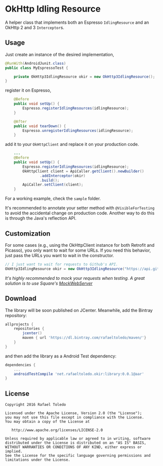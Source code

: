 OkHttp Idling Resource
======================

A helper class that implements both an Espresso `IdlingResource` and an OkHttp 2 and 3 `Interceptor`s.

Usage
-----

Just create an instance of the desired implementation,

```java
@RunWith(AndroidJunit.class)
public class MyEspressoTest {

    private OkHttp3IdlingResource okir = new OkHttp3IdlingResource();
}
```

register it on Espresso,

```java
    @Before
    public void setUp() {
        Espresso.registerIdlingResources(idlingResource);
    }

    @After
    public void tearDown() {
        Espresso.unregisterIdlingResources(idlingResource);
    }
```

add it to your `OkHttpClient` and replace it on your production code.

```java
    ...
    @Before
    public void setUp() {
        Espresso.registerIdlingResources(idlingResource);
        OkHttpClient client = ApiCaller.getClient().newBuilder()
                .addInterceptor(okir)
                .build();
        ApiCaller.setClient(client);
    }
```

For a working example, check the `sample` folder.

It's recommended to annotate your setter method with `@VisibleForTesting` to avoid the accidental change
on production code. Another way to do this is through the Java's reflection API.

Customization
-------------

For some cases (e.g., using the OkHttpClient instance for both Retrofit and Picasso), you only want
to wait for some URLs. If you need this behavior, just pass the URLs you want to wait in the constructor.

```java
// I just want to wait for requests to Github's API.
OkHttp3IdlingResource okir = new OkHttp3IdlingResource("https://api.github.com");
```

*It's highly recommended to mock your requests when testing. A great solution is to use Square's [MockWebServer](https://github.com/square/okhttp/tree/master/mockwebserver)*

Download
--------

The library will be soon published on JCenter. Meanwhile, add the Bintray repository:

```groovy
allprojects {
    repositories {
        jcenter()
        maven { url 'https://dl.bintray.com/rafaeltoledo/maven/'}
    }
}
```

and then add the library as a Android Test dependency:

```groovy
dependencies {
    ...
    androidTestCompile 'net.rafaeltoledo.okir:library:0.0.1@aar'
}
```

License
-------

    Copyright 2016 Rafael Toledo

    Licensed under the Apache License, Version 2.0 (the "License");
    you may not use this file except in compliance with the License.
    You may obtain a copy of the License at

       http://www.apache.org/licenses/LICENSE-2.0

    Unless required by applicable law or agreed to in writing, software
    distributed under the License is distributed on an "AS IS" BASIS,
    WITHOUT WARRANTIES OR CONDITIONS OF ANY KIND, either express or implied.
    See the License for the specific language governing permissions and
    limitations under the License.


